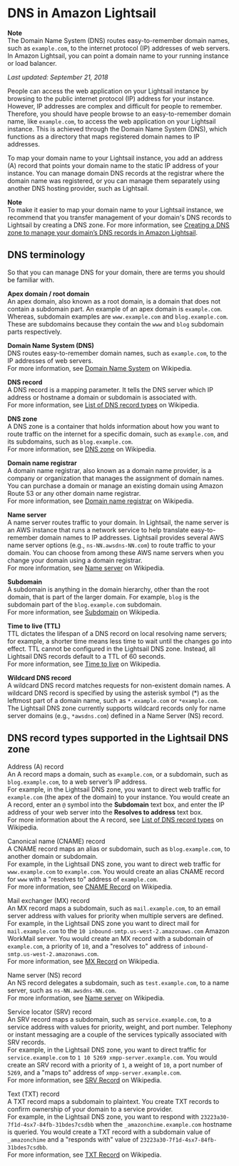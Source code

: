 # DNS in Amazon Lightsail<a name="understanding-dns-in-amazon-lightsail"></a>

**Note**  
The Domain Name System \(DNS\) routes easy\-to\-remember domain names, such as `example.com`, to the internet protocol \(IP\) addresses of web servers\. In Amazon Lightsail, you can point a domain name to your running instance or load balancer\.

 *Last updated: September 21, 2018* 

People can access the web application on your Lightsail instance by browsing to the public internet protocol \(IP\) address for your instance\. However, IP addresses are complex and difficult for people to remember\. Therefore, you should have people browse to an easy\-to\-remember domain name, like `example.com`, to access the web application on your Lightsail instance\. This is achieved through the Domain Name System \(DNS\), which functions as a directory that maps registered domain names to IP addresses\.

To map your domain name to your Lightsail instance, you add an address \(A\) record that points your domain name to the static IP address of your instance\. You can manage domain DNS records at the registrar where the domain name was registered, or you can manage them separately using another DNS hosting provider, such as Lightsail\.

**Note**  
To make it easier to map your domain name to your Lightsail instance, we recommend that you transfer management of your domain's DNS records to Lightsail by creating a DNS zone\. For more information, see [Creating a DNS zone to manage your domain’s DNS records in Amazon Lightsail](lightsail-how-to-create-dns-entry.md)\.

## DNS terminology<a name="lightsail-dns-zone-terminology"></a>

So that you can manage DNS for your domain, there are terms you should be familiar with\.

**Apex domain / root domain**  
An apex domain, also known as a root domain, is a domain that does not contain a subdomain part\. An example of an apex domain is `example.com`\. Whereas, subdomain examples are `www.example.com` and `blog.example.com`\. These are subdomains because they contain the `www` and `blog` subdomain parts respectively\.

**Domain Name System \(DNS\)**  
DNS routes easy\-to\-remember domain names, such as `example.com`, to the IP addresses of web servers\.  
For more information, see [Domain Name System](https://en.wikipedia.org/wiki/Domain_Name_System) on Wikipedia\.

**DNS record**  
A DNS record is a mapping parameter\. It tells the DNS server which IP address or hostname a domain or subdomain is associated with\.  
For more information, see [List of DNS record types](https://en.wikipedia.org/wiki/List_of_DNS_record_types) on Wikipedia\.

**DNS zone**  
A DNS zone is a container that holds information about how you want to route traffic on the internet for a specific domain, such as `example.com`, and its subdomains, such as `blog.example.com`\.  
For more information, see [DNS zone](https://en.wikipedia.org/wiki/DNS_zone) on Wikipedia\.

**Domain name registrar**  
A domain name registrar, also known as a domain name provider, is a company or organization that manages the assignment of domain names\. You can purchase a domain or manage an existing domain using Amazon Route 53 or any other domain name registrar\.  
For more information, see [Domain name registrar](https://en.wikipedia.org/wiki/Domain_name_registrar) on Wikipedia\.

**Name server**  
A name server routes traffic to your domain\. In Lightsail, the name server is an AWS instance that runs a network service to help translate easy\-to\-remember domain names to IP addresses\. Lightsail provides several AWS name server options \(e\.g\., `ns-NN.awsdns-NN.com`\) to route traffic to your domain\. You can choose from among these AWS name servers when you change your domain using a domain registrar\.  
For more information, see [Name server](https://en.wikipedia.org/wiki/Name_server) on Wikipedia\.

**Subdomain**  
A subdomain is anything in the domain hierarchy, other than the root domain, that is part of the larger domain\. For example, `blog` is the subdomain part of the `blog.example.com` subdomain\.  
For more information, see [Subdomain](https://en.wikipedia.org/wiki/Subdomain) on Wikipedia\.

**Time to live \(TTL\)**  
TTL dictates the lifespan of a DNS record on local resolving name servers; for example, a shorter time means less time to wait until the changes go into effect\. TTL cannot be configured in the Lightsail DNS zone\. Instead, all Lightsail DNS records default to a TTL of 60 seconds\.  
For more information, see [Time to live](https://en.wikipedia.org/wiki/Time_to_live) on Wikipedia\.

**Wildcard DNS record**  
A wildcard DNS record matches requests for non\-existent domain names\. A wildcard DNS record is specified by using the asterisk symbol \(\*\) as the leftmost part of a domain name, such as `*.example.com` or `*example.com`\.  
The Lightsail DNS zone currently supports wildcard records only for name server domains \(e\.g\., `*awsdns.com`\) defined in a Name Server \(NS\) record\.

## DNS record types supported in the Lightsail DNS zone<a name="lightsail-dns-records-supported-in-lightsail"></a>

Address \(A\) record  
An A record maps a domain, such as `example.com`, or a subdomain, such as `blog.example.com`, to a web server’s IP address\.  
For example, in the Lightsail DNS zone, you want to direct web traffic for `example.com` \(the apex of the domain\) to your instance\. You would create an A record, enter an `@` symbol into the **Subdomain** text box, and enter the IP address of your web server into the **Resolves to address** text box\.  
For more information about the A record, see [List of DNS record types](https://en.wikipedia.org/wiki/List_of_DNS_record_types) on Wikipedia\.

Canonical name \(CNAME\) record  
A CNAME record maps an alias or subdomain, such as `blog.example.com`, to another domain or subdomain\.  
For example, in the Lightsail DNS zone, you want to direct web traffic for `www.example.com` to `example.com`\. You would create an alias CNAME record for `www` with a "resolves to" address of `example.com`\.  
For more information, see [CNAME Record](https://en.wikipedia.org/wiki/CNAME_record) on Wikipedia\.

Mail exchanger \(MX\) record  
An MX record maps a subdomain, such as `mail.example.com`, to an email server address with values for priority when multiple servers are defined\.  
For example, in the Lightsail DNS zone you want to direct mail for `mail.example.com` to the `10 inbound-smtp.us-west-2.amazonaws.com` Amazon WorkMail server\. You would create an MX record with a subdomain of `example.com`, a priority of `10`, and a "resolves to" address of `inbound-smtp.us-west-2.amazonaws.com`\.  
For more information, see [MX Record](https://en.wikipedia.org/wiki/MX_record) on Wikipedia\.

Name server \(NS\) record  
An NS record delegates a subdomain, such as `test.example.com`, to a name server, such as `ns-NN.awsdns-NN.com`\.  
For more information, see [Name server](https://en.wikipedia.org/wiki/Name_server) on Wikipedia\.

Service locator \(SRV\) record  
An SRV record maps a subdomain, such as `service.example.com`, to a service address with values for priority, weight, and port number\. Telephony or instant messaging are a couple of the services typically associated with SRV records\.  
For example, in the Lightsail DNS zone, you want to direct traffic for `service.example.com` to `1 10 5269 xmpp-server.example.com`\. You would create an SRV record with a priority of `1`, a weight of `10`, a port number of `5269`, and a "maps to" address of `xmpp-server.example.com`\.  
For more information, see [SRV Record](https://en.wikipedia.org/wiki/SRV_record) on Wikipedia\.

Text \(TXT\) record  
A TXT record maps a subdomain to plaintext\. You create TXT records to confirm ownership of your domain to a service provider\.  
For example, in the Lightsail DNS zone, you want to respond with `23223a30-7f1d-4sx7-84fb-31bdes7csdbb` when the `_amazonchime.example.com` hostname is queried\. You would create a TXT record with a subdomain value of `_amazonchime` and a "responds with" value of `23223a30-7f1d-4sx7-84fb-31bdes7csdbb`\.  
For more information, see [TXT Record](https://en.wikipedia.org/wiki/TXT_record) on Wikipedia\.